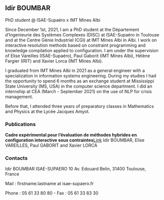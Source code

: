 ## Idir BOUMBAR

PhD student @ ISAE-Supaéro x IMT Mines Albi

Since December 1st, 2021, I am a PhD student at the Département d’Ingenieurie des Systèmes Complexes (DISC) at ISAE-Supaéro in Toulouse and at the Centre Génie Industriel (CGI) at IMT Mines Albi in Albi. I work on interactive resolution methods based on constraint programming and knowledge compilation applied to configuration. I am under the supervision of Elise Vareilles (ISAE-Supaéro), Paul Gaborit (IMT Mines Albi), Hélène Fargier (IRIT) and Xavier Lorca (IMT Mines Albi).

I graduated from IMT Mines Albi in 2021 as a general engineer with a specialization in information systems engineering. During my studies I had the opportunity to spend 6 months as an exchange student at Mississippi State University (MS, USA) in the computer science department. I did an internship at CEA (March - September 2021) on the use of NLP for crisis management.

Before that, I attended three years of preparatory classes in Mathematics and Physics at the Lycée Jacques Amyot.

### Publications
**Cadre expérimental pour l’évaluation de méthodes hybrides en
configuration interactive sous contraintes**[Link](url)
Idir BOUMBAR, Elise VAREILLES, Paul GABORIT and Xavier LORCA

### Contacts

Idir BOUMBAR
ISAE-SUPAERO
10 Av. Edouard Belin,
31400 Toulouse, France

Mail : firstname.lastname at isae-supaero.fr

Phone : 05 61 33 80 80 - Fax : 05 61 33 83 30
